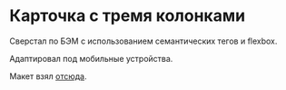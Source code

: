 # Карточка с тремя колонками

Сверстал по БЭМ с использованием семантических тегов и flexbox.

Адаптировал под мобильные устройства.

Макет взял [отсюда](https://www.frontendmentor.io/challenges/3column-preview-card-component-pH92eAR2-).
